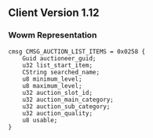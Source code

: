 ## Client Version 1.12

### Wowm Representation
```rust,ignore
cmsg CMSG_AUCTION_LIST_ITEMS = 0x0258 {
    Guid auctioneer_guid;    
    u32 list_start_item;    
    CString searched_name;    
    u8 minimum_level;    
    u8 maximum_level;    
    u32 auction_slot_id;    
    u32 auction_main_category;    
    u32 auction_sub_category;    
    u32 auction_quality;    
    u8 usable;    
}

```
